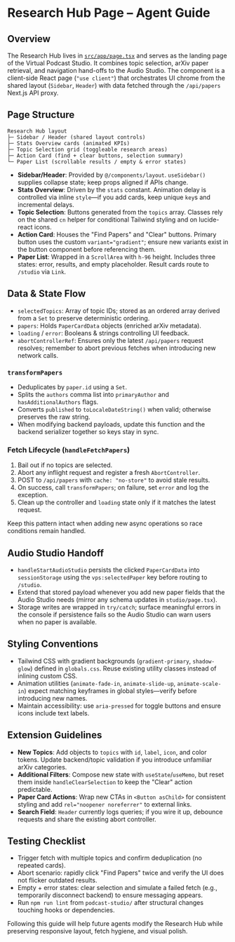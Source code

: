 # Research Hub Page – Agent Guide

## Overview

The Research Hub lives in [`src/app/page.tsx`](./page.tsx) and serves as the landing page of the Virtual Podcast Studio. It combines topic selection, arXiv paper retrieval, and navigation hand-offs to the Audio Studio. The component is a client-side React page (`"use client"`) that orchestrates UI chrome from the shared layout (`Sidebar`, `Header`) with data fetched through the `/api/papers` Next.js API proxy.

## Page Structure

```
Research Hub layout
├─ Sidebar / Header (shared layout controls)
├─ Stats Overview cards (animated KPIs)
├─ Topic Selection grid (toggleable research areas)
├─ Action Card (find + clear buttons, selection summary)
└─ Paper List (scrollable results / empty & error states)
```

- **Sidebar/Header**: Provided by `@/components/layout`. `useSidebar()` supplies collapse state; keep props aligned if APIs change.
- **Stats Overview**: Driven by the `stats` constant. Animation delay is controlled via inline `style`—if you add cards, keep unique `key`s and incremental delays.
- **Topic Selection**: Buttons generated from the `topics` array. Classes rely on the shared `cn` helper for conditional Tailwind styling and on lucide-react icons.
- **Action Card**: Houses the "Find Papers" and "Clear" buttons. Primary button uses the custom `variant="gradient"`; ensure new variants exist in the button component before referencing them.
- **Paper List**: Wrapped in a `ScrollArea` with `h-96` height. Includes three states: error, results, and empty placeholder. Result cards route to `/studio` via `Link`.

## Data & State Flow

- `selectedTopics`: Array of topic IDs; stored as an ordered array derived from a `Set` to preserve deterministic ordering.
- `papers`: Holds `PaperCardData` objects (enriched arXiv metadata).
- `loading` / `error`: Booleans & strings controlling UI feedback.
- `abortControllerRef`: Ensures only the latest `/api/papers` request resolves; remember to abort previous fetches when introducing new network calls.

### `transformPapers`

- Deduplicates by `paper.id` using a `Set`.
- Splits the `authors` comma list into `primaryAuthor` and `hasAdditionalAuthors` flags.
- Converts `published` to `toLocaleDateString()` when valid; otherwise preserves the raw string.
- When modifying backend payloads, update this function and the backend serializer together so keys stay in sync.

### Fetch Lifecycle (`handleFetchPapers`)

1. Bail out if no topics are selected.
2. Abort any inflight request and register a fresh `AbortController`.
3. POST to `/api/papers` with `cache: "no-store"` to avoid stale results.
4. On success, call `transformPapers`; on failure, set `error` and log the exception.
5. Clean up the controller and `loading` state only if it matches the latest request.

Keep this pattern intact when adding new async operations so race conditions remain handled.

## Audio Studio Handoff

- `handleStartAudioStudio` persists the clicked `PaperCardData` into `sessionStorage` using the `vps:selectedPaper` key before routing to `/studio`.
- Extend that stored payload whenever you add new paper fields that the Audio Studio needs (mirror any schema updates in `studio/page.tsx`).
- Storage writes are wrapped in `try/catch`; surface meaningful errors in the console if persistence fails so the Audio Studio can warn users when no paper is available.

## Styling Conventions

- Tailwind CSS with gradient backgrounds (`gradient-primary`, `shadow-glow`) defined in `globals.css`. Reuse existing utility classes instead of inlining custom CSS.
- Animation utilities (`animate-fade-in`, `animate-slide-up`, `animate-scale-in`) expect matching keyframes in global styles—verify before introducing new names.
- Maintain accessibility: use `aria-pressed` for toggle buttons and ensure icons include text labels.

## Extension Guidelines

- **New Topics**: Add objects to `topics` with `id`, `label`, `icon`, and color tokens. Update backend/topic validation if you introduce unfamiliar arXiv categories.
- **Additional Filters**: Compose new state with `useState`/`useMemo`, but reset them inside `handleClearSelection` to keep the "Clear" action predictable.
- **Paper Card Actions**: Wrap new CTAs in `<Button asChild>` for consistent styling and add `rel="noopener noreferrer"` to external links.
- **Search Field**: `Header` currently logs queries; if you wire it up, debounce requests and share the existing abort controller.

## Testing Checklist

- Trigger fetch with multiple topics and confirm deduplication (no repeated cards).
- Abort scenario: rapidly click "Find Papers" twice and verify the UI does not flicker outdated results.
- Empty + error states: clear selection and simulate a failed fetch (e.g., temporarily disconnect backend) to ensure messaging appears.
- Run `npm run lint` from `podcast-studio/` after structural changes touching hooks or dependencies.

Following this guide will help future agents modify the Research Hub while preserving responsive layout, fetch hygiene, and visual polish.
